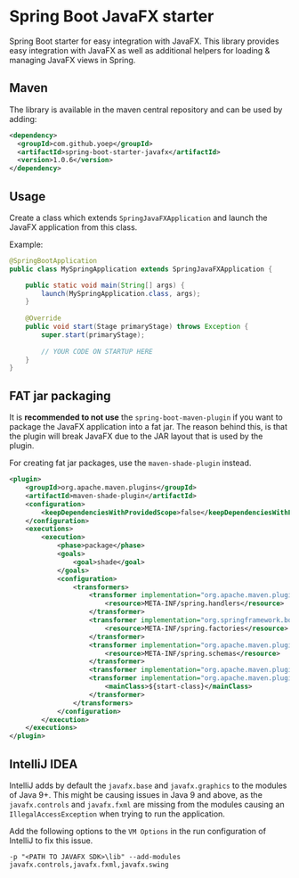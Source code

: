 # Spring Boot JavaFX starter

Spring Boot starter for easy integration with JavaFX.
This library provides easy integration with JavaFX as well as additional helpers for 
loading & managing JavaFX views in Spring.

## Maven

The library is available in the maven central repository and can be used by adding:

```xml
<dependency>
  <groupId>com.github.yoep</groupId>
  <artifactId>spring-boot-starter-javafx</artifactId>
  <version>1.0.6</version>
</dependency>
```

## Usage

Create a class which extends `SpringJavaFXApplication` and launch the JavaFX application from this class.

Example:

```java
@SpringBootApplication
public class MySpringApplication extends SpringJavaFXApplication {

    public static void main(String[] args) {                
        launch(MySpringApplication.class, args);
    }
    
    @Override
    public void start(Stage primaryStage) throws Exception {
        super.start(primaryStage);
        
        // YOUR CODE ON STARTUP HERE
    }
}
```

## FAT jar packaging

It is **recommended to not use** the `spring-boot-maven-plugin` if you want to package the JavaFX application into a fat jar.
The reason behind this, is that the plugin will break JavaFX due to the JAR layout that is used by the plugin.

For creating fat jar packages, use the `maven-shade-plugin` instead.

```xml
<plugin>
    <groupId>org.apache.maven.plugins</groupId>
    <artifactId>maven-shade-plugin</artifactId>
    <configuration>
        <keepDependenciesWithProvidedScope>false</keepDependenciesWithProvidedScope>
    </configuration>
    <executions>
        <execution>
            <phase>package</phase>
            <goals>
                <goal>shade</goal>
            </goals>
            <configuration>
                <transformers>
                    <transformer implementation="org.apache.maven.plugins.shade.resource.AppendingTransformer">
                        <resource>META-INF/spring.handlers</resource>
                    </transformer>
                    <transformer implementation="org.springframework.boot.maven.PropertiesMergingResourceTransformer">
                        <resource>META-INF/spring.factories</resource>
                    </transformer>
                    <transformer implementation="org.apache.maven.plugins.shade.resource.AppendingTransformer">
                        <resource>META-INF/spring.schemas</resource>
                    </transformer>
                    <transformer implementation="org.apache.maven.plugins.shade.resource.ServicesResourceTransformer"/>
                    <transformer implementation="org.apache.maven.plugins.shade.resource.ManifestResourceTransformer">
                        <mainClass>${start-class}</mainClass>
                    </transformer>
                </transformers>
            </configuration>
        </execution>
    </executions>
</plugin>
```
    
## IntelliJ IDEA

IntelliJ adds by default the `javafx.base` and `javafx.graphics` to the modules of Java 9+.
This might be causing issues in Java 9 and above, as the `javafx.controls` and `javafx.fxml` are 
missing from the modules causing an `IllegalAccessException` when trying to run the application.

Add the following options to the `VM Options` in the run configuration of IntelliJ to fix this issue. 

    -p "<PATH TO JAVAFX SDK>\lib" --add-modules javafx.controls,javafx.fxml,javafx.swing
